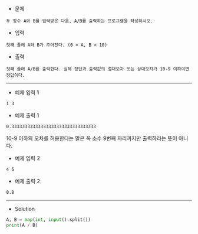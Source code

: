 - 문제

```
두 정수 A와 B를 입력받은 다음, A/B를 출력하는 프로그램을 작성하시오.
```

- 입력

```
첫째 줄에 A와 B가 주어진다. (0 < A, B < 10)
```

- 출력

```
첫째 줄에 A/B를 출력한다. 실제 정답과 출력값의 절대오차 또는 상대오차가 10-9 이하이면 정답이다.
```

---

- 예제 입력 1 

```
1 3
```

- 예제 출력 1 

```
0.33333333333333333333333333333333
```

10-9 이하의 오차를 허용한다는 말은 꼭 소수 9번째 자리까지만 출력하라는 뜻이 아니다.

- 예제 입력 2 

```
4 5
```

- 예제 출력 2 

```
0.8
```

---

- Solution

```py
A, B = map(int, input().split())
print(A / B)
```
